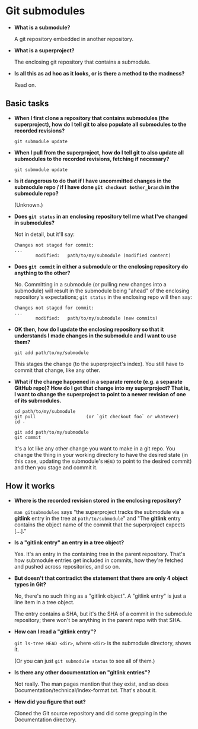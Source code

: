 # Git submodules

*   **What is a submodule?**

    A git repository embedded in another repository.

*   **What is a superproject?**

    The enclosing git repository that contains a submodule.

*   **Is all this as ad hoc as it looks, or is there a method to the madness?**

    Read on.


## Basic tasks

*   **When I first clone a repository that contains submodules (the
    superproject), how do I tell git to also populate all submodules to the
    recorded revisions?**

    `git submodule update`

*   **When I pull from the superproject, how do I tell git to also update all
    submodules to the recorded revisions, fetching if necessary?**

    `git submodule update`

*   **Is it dangerous to do that if I have uncommitted changes in the submodule
    repo / if I have done `git checkout $other_branch` in the submodule repo?**

    (Unknown.)

*   **Does `git status` in an enclosing repository tell me what I've changed in
    submodules?**

    Not in detail, but it'll say:

        Changes not staged for commit:
        ...
                modified:   path/to/my/submodule (modified content)

*   **Does `git commit` in either a submodule or the enclosing
    repository do anything to the other?**

    No. Committing in a submodule (or pulling new changes into a
    submodule) will result in the submodule being "ahead" of the
    enclosing repository's expectations; `git status` in the enclosing
    repo will then say:

        Changes not staged for commit:
        ...
                modified:   path/to/my/submodule (new commits)

*   **OK then, how do I update the enclosing repository so that it
    understands I made changes in the submodule and I want to use
    them?**

    ```
    git add path/to/my/submodule
    ```

    This stages the change (to the superproject's index).
    You still have to commit that change, like any other.

*   **What if the change happened in a separate remote (e.g. a separate GitHub
    repo)? How do I get that change into my superproject? That is, I want to
    change the superproject to point to a newer revision of one of its
    submodules.**

    ```
    cd path/to/my/submodule
    git pull                   (or `git checkout foo` or whatever)
    cd -

    git add path/to/my/submodule
    git commit
    ```

    It's a lot like any other change you want to make in a git repo. You change
    the thing in your working directory to have the desired state (in this
    case, updating the submodule's `HEAD` to point to the desired commit) and
    then you stage and commit it.



## How it works

*   **Where is the recorded revision stored in the enclosing repository?**

    `man gitsubmodules` says "the superproject tracks the submodule via
    a **gitlink** entry in the tree at `path/to/submodule`" and "The
    **gitlink** entry contains the object name of the commit that the
    superproject expects [...]."

*   **Is a "gitlink entry" an entry in a tree object?**

    Yes. It's an entry in the containing tree in the parent
    repository. That's how submodule entries get included in commits,
    how they're fetched and pushed across repositories, and so on.

*   **But doesn't that contradict the statement that there are only 4
    object types in Git?**

    No, there's no such thing as a "gitlink object". A "gitlink entry"
    is just a line item in a tree object.

    The entry contains a SHA, but it's the SHA of a commit in the
    submodule repository; there won't be anything in the parent repo
    with that SHA.

*   **How can I read a "gitlink entry"?**

    `git ls-tree HEAD <dir>`, where `<dir>` is the submodule
    directory, shows it.

    (Or you can just `git submodule status` to see all of them.)

*   **Is there any other documentation on "gitlink entries"?**

    Not really. The man pages mention that they exist, and so does
    Documentation/technical/index-format.txt.
    That's about it.

*   **How did you figure that out?**

    Cloned the Git source repository and did some grepping in the
    Documentation directory.

